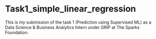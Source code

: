 # Task1_simple_linear_regression
This is my submission of the task 1 (Prediction using Supervised ML) as a Data Science & Business Analytics Intern under GRIP at The Sparks Foundation.
